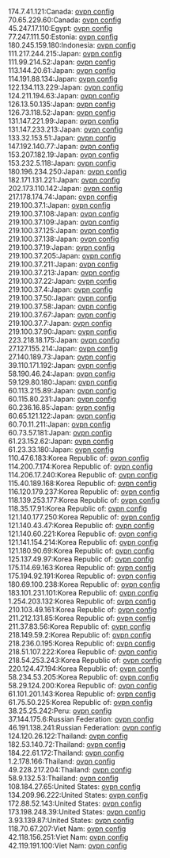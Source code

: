 174.7.41.121:Canada: [ovpn config](vpn/174_7_41_121.ovpn)  
70.65.229.60:Canada: [ovpn config](vpn/70_65_229_60.ovpn)  
45.247.17.110:Egypt: [ovpn config](vpn/45_247_17_110.ovpn)  
77.247.111.50:Estonia: [ovpn config](vpn/77_247_111_50.ovpn)  
180.245.159.180:Indonesia: [ovpn config](vpn/180_245_159_180.ovpn)  
111.217.244.215:Japan: [ovpn config](vpn/111_217_244_215.ovpn)  
111.99.214.52:Japan: [ovpn config](vpn/111_99_214_52.ovpn)  
113.144.20.61:Japan: [ovpn config](vpn/113_144_20_61.ovpn)  
114.191.88.134:Japan: [ovpn config](vpn/114_191_88_134.ovpn)  
122.134.113.229:Japan: [ovpn config](vpn/122_134_113_229.ovpn)  
124.211.194.63:Japan: [ovpn config](vpn/124_211_194_63.ovpn)  
126.13.50.135:Japan: [ovpn config](vpn/126_13_50_135.ovpn)  
126.73.118.52:Japan: [ovpn config](vpn/126_73_118_52.ovpn)  
131.147.221.99:Japan: [ovpn config](vpn/131_147_221_99.ovpn)  
131.147.233.213:Japan: [ovpn config](vpn/131_147_233_213.ovpn)  
133.32.153.51:Japan: [ovpn config](vpn/133_32_153_51.ovpn)  
147.192.140.77:Japan: [ovpn config](vpn/147_192_140_77.ovpn)  
153.207.182.19:Japan: [ovpn config](vpn/153_207_182_19.ovpn)  
153.232.5.118:Japan: [ovpn config](vpn/153_232_5_118.ovpn)  
180.196.234.250:Japan: [ovpn config](vpn/180_196_234_250.ovpn)  
182.171.131.221:Japan: [ovpn config](vpn/182_171_131_221.ovpn)  
202.173.110.142:Japan: [ovpn config](vpn/202_173_110_142.ovpn)  
217.178.174.74:Japan: [ovpn config](vpn/217_178_174_74.ovpn)  
219.100.37.1:Japan: [ovpn config](vpn/219_100_37_1.ovpn)  
219.100.37.108:Japan: [ovpn config](vpn/219_100_37_108.ovpn)  
219.100.37.109:Japan: [ovpn config](vpn/219_100_37_109.ovpn)  
219.100.37.125:Japan: [ovpn config](vpn/219_100_37_125.ovpn)  
219.100.37.138:Japan: [ovpn config](vpn/219_100_37_138.ovpn)  
219.100.37.19:Japan: [ovpn config](vpn/219_100_37_19.ovpn)  
219.100.37.205:Japan: [ovpn config](vpn/219_100_37_205.ovpn)  
219.100.37.211:Japan: [ovpn config](vpn/219_100_37_211.ovpn)  
219.100.37.213:Japan: [ovpn config](vpn/219_100_37_213.ovpn)  
219.100.37.22:Japan: [ovpn config](vpn/219_100_37_22.ovpn)  
219.100.37.4:Japan: [ovpn config](vpn/219_100_37_4.ovpn)  
219.100.37.50:Japan: [ovpn config](vpn/219_100_37_50.ovpn)  
219.100.37.58:Japan: [ovpn config](vpn/219_100_37_58.ovpn)  
219.100.37.67:Japan: [ovpn config](vpn/219_100_37_67.ovpn)  
219.100.37.7:Japan: [ovpn config](vpn/219_100_37_7.ovpn)  
219.100.37.90:Japan: [ovpn config](vpn/219_100_37_90.ovpn)  
223.218.18.175:Japan: [ovpn config](vpn/223_218_18_175.ovpn)  
27.127.155.214:Japan: [ovpn config](vpn/27_127_155_214.ovpn)  
27.140.189.73:Japan: [ovpn config](vpn/27_140_189_73.ovpn)  
39.110.171.192:Japan: [ovpn config](vpn/39_110_171_192.ovpn)  
58.190.46.24:Japan: [ovpn config](vpn/58_190_46_24.ovpn)  
59.129.80.180:Japan: [ovpn config](vpn/59_129_80_180.ovpn)  
60.113.215.89:Japan: [ovpn config](vpn/60_113_215_89.ovpn)  
60.115.80.231:Japan: [ovpn config](vpn/60_115_80_231.ovpn)  
60.236.16.85:Japan: [ovpn config](vpn/60_236_16_85.ovpn)  
60.65.121.122:Japan: [ovpn config](vpn/60_65_121_122.ovpn)  
60.70.11.211:Japan: [ovpn config](vpn/60_70_11_211.ovpn)  
60.73.57.181:Japan: [ovpn config](vpn/60_73_57_181.ovpn)  
61.23.152.62:Japan: [ovpn config](vpn/61_23_152_62.ovpn)  
61.23.33.180:Japan: [ovpn config](vpn/61_23_33_180.ovpn)  
110.47.6.183:Korea Republic of: [ovpn config](vpn/110_47_6_183.ovpn)  
114.200.7.174:Korea Republic of: [ovpn config](vpn/114_200_7_174.ovpn)  
114.206.17.240:Korea Republic of: [ovpn config](vpn/114_206_17_240.ovpn)  
115.40.189.168:Korea Republic of: [ovpn config](vpn/115_40_189_168.ovpn)  
116.120.179.237:Korea Republic of: [ovpn config](vpn/116_120_179_237.ovpn)  
118.139.253.177:Korea Republic of: [ovpn config](vpn/118_139_253_177.ovpn)  
118.35.17.91:Korea Republic of: [ovpn config](vpn/118_35_17_91.ovpn)  
121.140.177.250:Korea Republic of: [ovpn config](vpn/121_140_177_250.ovpn)  
121.140.43.47:Korea Republic of: [ovpn config](vpn/121_140_43_47.ovpn)  
121.140.60.221:Korea Republic of: [ovpn config](vpn/121_140_60_221.ovpn)  
121.141.154.214:Korea Republic of: [ovpn config](vpn/121_141_154_214.ovpn)  
121.180.90.69:Korea Republic of: [ovpn config](vpn/121_180_90_69.ovpn)  
125.137.49.97:Korea Republic of: [ovpn config](vpn/125_137_49_97.ovpn)  
175.114.69.163:Korea Republic of: [ovpn config](vpn/175_114_69_163.ovpn)  
175.194.92.191:Korea Republic of: [ovpn config](vpn/175_194_92_191.ovpn)  
180.69.100.238:Korea Republic of: [ovpn config](vpn/180_69_100_238.ovpn)  
183.101.231.101:Korea Republic of: [ovpn config](vpn/183_101_231_101.ovpn)  
1.254.203.132:Korea Republic of: [ovpn config](vpn/1_254_203_132.ovpn)  
210.103.49.161:Korea Republic of: [ovpn config](vpn/210_103_49_161.ovpn)  
211.212.131.85:Korea Republic of: [ovpn config](vpn/211_212_131_85.ovpn)  
211.37.83.56:Korea Republic of: [ovpn config](vpn/211_37_83_56.ovpn)  
218.149.59.2:Korea Republic of: [ovpn config](vpn/218_149_59_2.ovpn)  
218.236.0.195:Korea Republic of: [ovpn config](vpn/218_236_0_195.ovpn)  
218.51.107.222:Korea Republic of: [ovpn config](vpn/218_51_107_222.ovpn)  
218.54.253.243:Korea Republic of: [ovpn config](vpn/218_54_253_243.ovpn)  
220.124.47.194:Korea Republic of: [ovpn config](vpn/220_124_47_194.ovpn)  
58.234.53.205:Korea Republic of: [ovpn config](vpn/58_234_53_205.ovpn)  
58.29.124.200:Korea Republic of: [ovpn config](vpn/58_29_124_200.ovpn)  
61.101.201.143:Korea Republic of: [ovpn config](vpn/61_101_201_143.ovpn)  
61.75.50.225:Korea Republic of: [ovpn config](vpn/61_75_50_225.ovpn)  
38.25.25.242:Peru: [ovpn config](vpn/38_25_25_242.ovpn)  
37.144.175.6:Russian Federation: [ovpn config](vpn/37_144_175_6.ovpn)  
46.191.138.241:Russian Federation: [ovpn config](vpn/46_191_138_241.ovpn)  
124.120.26.122:Thailand: [ovpn config](vpn/124_120_26_122.ovpn)  
182.53.140.72:Thailand: [ovpn config](vpn/182_53_140_72.ovpn)  
184.22.61.172:Thailand: [ovpn config](vpn/184_22_61_172.ovpn)  
1.2.178.166:Thailand: [ovpn config](vpn/1_2_178_166.ovpn)  
49.228.217.204:Thailand: [ovpn config](vpn/49_228_217_204.ovpn)  
58.9.132.53:Thailand: [ovpn config](vpn/58_9_132_53.ovpn)  
108.184.27.65:United States: [ovpn config](vpn/108_184_27_65.ovpn)  
134.209.96.222:United States: [ovpn config](vpn/134_209_96_222.ovpn)  
172.88.52.143:United States: [ovpn config](vpn/172_88_52_143.ovpn)  
173.198.248.39:United States: [ovpn config](vpn/173_198_248_39.ovpn)  
3.93.139.87:United States: [ovpn config](vpn/3_93_139_87.ovpn)  
118.70.67.207:Viet Nam: [ovpn config](vpn/118_70_67_207.ovpn)  
42.118.156.251:Viet Nam: [ovpn config](vpn/42_118_156_251.ovpn)  
42.119.191.100:Viet Nam: [ovpn config](vpn/42_119_191_100.ovpn)  
